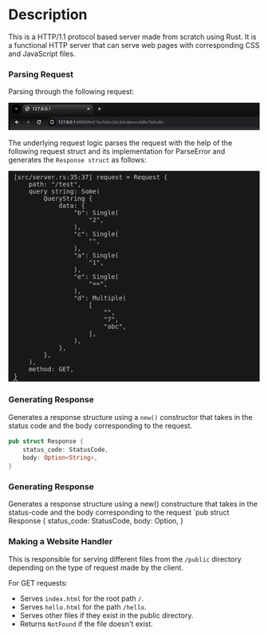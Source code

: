 # Description

This is a HTTP/1.1 protocol based server made from scratch using Rust. It is a functional HTTP server that can serve web pages with corresponding CSS and JavaScript files.

### Parsing Request

Parsing through the following request:

<img src="https://github.com/Minimega12121/HTTP-1.1-Server-from-scratch-using-Rust/blob/main/ss/get_req.png">

The underlying request logic parses the request with the help of the following request struct and its implementation for ParseError and generates the `Response struct` as follows:

<img src="https://github.com/Minimega12121/HTTP-1.1-Server-from-scratch-using-Rust/blob/main/ss/parsedata.png">

### Generating Response

Generates a response structure using a `new()` constructor that takes in the status code and the body corresponding to the request.

```rust
pub struct Response {
    status_code: StatusCode,
    body: Option<String>,
}
```

### Generating Response
Generates a response structure using a new() constructure that takes in the status-code and the body corresponding to the request
`pub struct Response {
    status_code: StatusCode,
    body: Option<String>,
}

### Making a Website Handler

This is responsible for serving different files from the `/public` directory depending on the type of request made by the client.

For GET requests:

- Serves `index.html` for the root path `/`.
- Serves `hello.html` for the path `/hello`.
- Serves other files if they exist in the public directory.
- Returns `NotFound` if the file doesn't exist.

